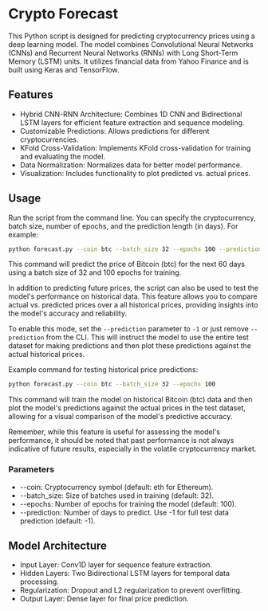 # Crypto Forecast

This Python script is designed for predicting cryptocurrency prices using a deep learning model. The model combines Convolutional Neural Networks (CNNs) and Recurrent Neural Networks (RNNs) with Long Short-Term Memory (LSTM) units. It utilizes financial data from Yahoo Finance and is built using Keras and TensorFlow.

## Features
- Hybrid CNN-RNN Architecture: Combines 1D CNN and Bidirectional LSTM layers for efficient feature extraction and sequence modeling.
- Customizable Predictions: Allows predictions for different cryptocurrencies.
- KFold Cross-Validation: Implements KFold cross-validation for training and evaluating the model.
- Data Normalization: Normalizes data for better model performance.
- Visualization: Includes functionality to plot predicted vs. actual prices.

## Usage

Run the script from the command line. You can specify the cryptocurrency, batch size, number of epochs, and the prediction length (in days). For example:

```bash 
python forecast.py --coin btc --batch_size 32 --epochs 100 --prediction 60
```

This command will predict the price of Bitcoin (btc) for the next 60 days using a batch size of 32 and 100 epochs for training.

In addition to predicting future prices, the script can also be used to test the model's performance on historical data. This feature allows you to compare actual vs. predicted prices over a all historical prices, providing insights into the model's accuracy and reliability.

To enable this mode, set the `--prediction` parameter to `-1` or just remove `--prediction` from the CLI. This will instruct the model to use the entire test dataset for making predictions and then plot these predictions against the actual historical prices.

Example command for testing historical price predictions:

```bash 
python forecast.py --coin btc --batch_size 32 --epochs 100
```
This command will train the model on historical Bitcoin (btc) data and then plot the model's predictions against the actual prices in the test dataset, allowing for a visual comparison of the model's predictive accuracy.

Remember, while this feature is useful for assessing the model's performance, it should be noted that past performance is not always indicative of future results, especially in the volatile cryptocurrency market.

### Parameters
- --coin: Cryptocurrency symbol (default: eth for Ethereum).
- --batch_size: Size of batches used in training (default: 32).
- --epochs: Number of epochs for training the model (default: 100).
- --prediction: Number of days to predict. Use -1 for full test data prediction (default: -1).

## Model Architecture
- Input Layer: Conv1D layer for sequence feature extraction.
- Hidden Layers: Two Bidirectional LSTM layers for temporal data processing.
- Regularization: Dropout and L2 regularization to prevent overfitting.
- Output Layer: Dense layer for final price prediction.
